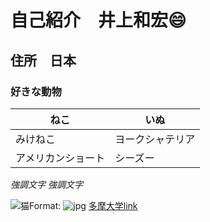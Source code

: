 # 自己紹介　井上和宏:smile:
## 住所　日本
### 好きな動物

ねこ |いぬ
----|----
みけねこ|ヨークシャテリア
アメリカンショート|シーズー

*強調文字*
_強調文字_

![猫](http://tetoan.com/wp-content/uploads/2015/04/%E5%AD%90%E7%8C%AB%E3%81%AE%E3%82%A2%E3%83%A1%E3%83%AA%E3%82%AB%E3%83%B3%E3%82%B7%E3%83%A7%E3%83%BC%E3%83%88%E3%83%98%E3%82%A2.jpg)Format: ![jpg](url)
[多摩大学link](http://www.tama.ac.jp/)
